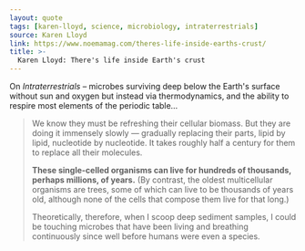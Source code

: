 ```yaml
---
layout: quote
tags: [karen-lloyd, science, microbiology, intraterrestrials]
source: Karen Lloyd
link: https://www.noemamag.com/theres-life-inside-earths-crust/
title: >-
  Karen Lloyd: There's life inside Earth's crust
---
```

On _Intraterrestrials_ – microbes surviving deep below the Earth's surface without sun and oxygen but instead via thermodynamics, and the ability to respire most elements of the periodic table…

> We know they must be refreshing their cellular biomass. But they are doing it immensely slowly — gradually replacing their parts, lipid by lipid, nucleotide by nucleotide. It takes roughly half a century for them to replace all their molecules.
>
> **These single-celled organisms can live for hundreds of thousands, perhaps millions, of years.** (By contrast, the oldest multicellular organisms are trees, some of which can live to be thousands of years old, although none of the cells that compose them live for that long.)
>
> Theoretically, therefore, when I scoop deep sediment samples, I could be touching microbes that have been living and breathing continuously since well before humans were even a species.

